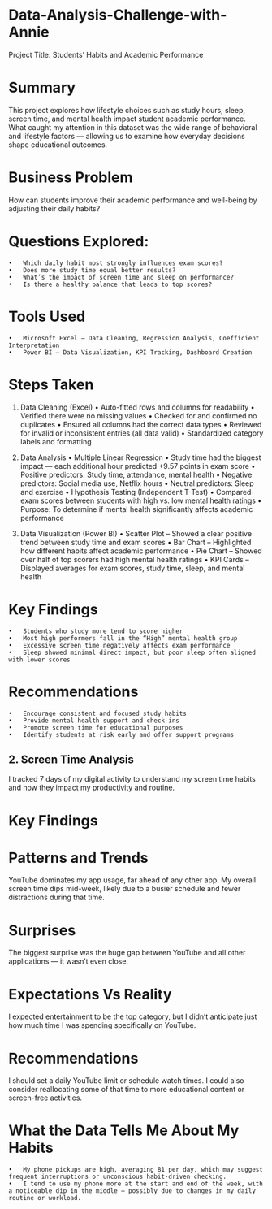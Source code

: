 # Data-Analysis-Challenge-with-Annie
Project Title: Students’ Habits and Academic Performance

# Summary
This project explores how lifestyle choices such as study hours, sleep, screen time, and mental health impact student academic performance.
What caught my attention in this dataset was the wide range of behavioral and lifestyle factors — allowing us to examine how everyday decisions shape educational outcomes.

# Business Problem
How can students improve their academic performance and well-being by adjusting their daily habits?

# Questions Explored:
	•	Which daily habit most strongly influences exam scores?
	•	Does more study time equal better results?
	•	What’s the impact of screen time and sleep on performance?
	•	Is there a healthy balance that leads to top scores?

# Tools Used
	•	Microsoft Excel – Data Cleaning, Regression Analysis, Coefficient Interpretation
	•	Power BI – Data Visualization, KPI Tracking, Dashboard Creation

# Steps Taken

1. Data Cleaning (Excel)
	•	Auto-fitted rows and columns for readability
	•	Verified there were no missing values
	•	Checked for and confirmed no duplicates
	•	Ensured all columns had the correct data types
	•	Reviewed for invalid or inconsistent entries (all data valid)
	•	Standardized category labels and formatting

2. Data Analysis
	•	Multiple Linear Regression
	•	Study time had the biggest impact — each additional hour predicted +9.57 points in exam score
	•	Positive predictors: Study time, attendance, mental health
	•	Negative predictors: Social media use, Netflix hours
	•	Neutral predictors: Sleep and exercise
	•	Hypothesis Testing (Independent T-Test)
	•	Compared exam scores between students with high vs. low mental health ratings
	•	Purpose: To determine if mental health significantly affects academic performance

3. Data Visualization (Power BI)
	•	Scatter Plot – Showed a clear positive trend between study time and exam scores
	•	Bar Chart – Highlighted how different habits affect academic performance
	•	Pie Chart – Showed over half of top scorers had high mental health ratings
	•	KPI Cards – Displayed averages for exam scores, study time, sleep, and mental health

# Key Findings
	•	Students who study more tend to score higher
	•	Most high performers fall in the “High” mental health group
	•	Excessive screen time negatively affects exam performance
	•	Sleep showed minimal direct impact, but poor sleep often aligned with lower scores

# Recommendations
	•	Encourage consistent and focused study habits
	•	Provide mental health support and check-ins
	•	Promote screen time for educational purposes
	•	Identify students at risk early and offer support programs
## 2. Screen Time Analysis

I tracked 7 days of my digital activity to understand my screen time habits and how they impact my productivity and routine.

# Key Findings
# Patterns and Trends
YouTube dominates my app usage, far ahead of any other app.
My overall screen time dips mid-week, likely due to a busier schedule and fewer distractions during that time.
# Surprises
The biggest surprise was the huge gap between YouTube and all other applications — it wasn’t even close.
# Expectations Vs Reality
I expected entertainment to be the top category, but I didn’t anticipate just how much time I was spending specifically on YouTube.
# Recommendations
I should set a daily YouTube limit or schedule watch times. I could also consider reallocating some of that time to more educational content or screen-free activities.
# What the Data Tells Me About My Habits
	•	My phone pickups are high, averaging 81 per day, which may suggest frequent interruptions or unconscious habit-driven checking.
	•	I tend to use my phone more at the start and end of the week, with a noticeable dip in the middle — possibly due to changes in my daily routine or workload.
